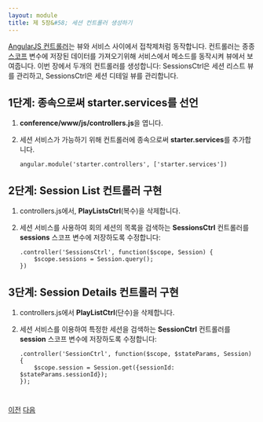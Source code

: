 ```yaml
---
layout: module
title: 제 5장&#58; 세션 컨트롤러 생성하기
---
```

<!--
[AngularJS controllers](https://docs.angularjs.org/guide/controller) act as the glue between views and services. A controller often invokes a method in a service to get data that it stores in a [scope](https://docs.angularjs.org/guide/scope) variable so that it can be displayed by the view. In this module, you create two controllers: SessionsCtrl manages the session list view, 
and SessionCtrl manages the session details view.

## Step 1: Declare starter.services as a Dependency

The two controllers you create in this module use the **Session** service defined in the starter.services module. To 
add 
starter.services as a dependency to the starter.controller module: 

1. Open **conference/www/js/controllers.js**

1. Add **starter.services** as a dependency to make the Session service available to the controllers:

    ```
    angular.module('starter.controllers', ['starter.services'])
    ```

## Step 2: Implement the Session List Controller

1. In controllers.js, delete **PlayListsCtrl** (plural)

1. Replace it with a controller named **SessionsCtrl** that retrieves the list of conference sessions using the Session 
service and stores it in a scope variable named **sessions**:

    ```
    .controller('SessionsCtrl', function($scope, Session) {
        $scope.sessions = Session.query();
    })
    ```

## Step 3: Implement the Session Details 컨트롤러 구현

1. In controllers.js, delete **PlayListCtrl** (singular)
 
1. Replace it with a controller named **SessionCtrl** that retrieves a specific session using the Session service and 
stores it in a scope variable named **session**:

    ```
    .controller('SessionCtrl', function($scope, $stateParams, Session) {
        $scope.session = Session.get({sessionId: $stateParams.sessionId});
    });
    
    ```
-->

[AngularJS 컨트롤러](https://docs.angularjs.org/guide/controller)는 뷰와 서비스 사이에서 접착제처럼 동작합니다. 컨트롤러는 종종 [스코프](https://docs.angularjs.org/guide/scope) 변수에 저장된 데이터를 가져오기위해 서비스에서 메소드를 동작시켜 뷰에서 보여줍니다. 이번 장에서 두개의 컨트롤러를 생성합니다: SessionsCtrl은 세션 리스트 뷰를 관리하고, SessionsCtrl은 세션 디테일 뷰를 관리합니다.

## 1단계: 종속으로써 starter.services를 선언

1. **conference/www/js/controllers.js**을 엽니다.

1. 세션 서비스가 가능하기 위해 컨트롤러에 종속으로써 **starter.services**를 추가합니다.

    ```
    angular.module('starter.controllers', ['starter.services'])
    ```

## 2단계: Session List 컨트롤러 구현

1. controllers.js에서, **PlayListsCtrl**(복수)을 삭제합니다.

1. 세션 서비스를 사용하여 회의 세션의 목록을 검색하는 **SessionsCtrl** 컨트롤러를 **sessions** 스코프 변수에 저장하도록 수정합니다:

    ```
    .controller('SessionsCtrl', function($scope, Session) {
        $scope.sessions = Session.query();
    })
    ```

## 3단계: Session Details 컨트롤러 구현

1. controllers.js에서 **PlayListCtrl**(단수)을 삭제합니다.

1. 세션 서비스를 이용하여 특정한 세션을 검색하는 **SessionCtrl** 컨트롤러를 **session** 스코프 변수에 저장하도록 수정합니다:

    ```
    .controller('SessionCtrl', function($scope, $stateParams, Session) {
        $scope.session = Session.get({sessionId: $stateParams.sessionId});
    });
    
    ```



<div class="row" style="margin-top:40px;">
<div class="col-sm-12">
<a href="create-angular-service.html" class="btn btn-default"><i class="glyphicon glyphicon-chevron-left"></i> 
이전</a>
<a href="create-ionic-template.html" class="btn btn-default pull-right">다음 <i class="glyphicon 
glyphicon-chevron-right"></i></a>
</div>
</div>


